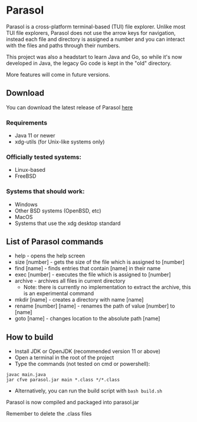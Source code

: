 # Parasol
Parasol is a cross-platform terminal-based (TUI) file explorer. Unlike most TUI file explorers, Parasol does not use the arrow keys for navigation, instead each file and directory is assigned a number and you can interact with the files and paths through their numbers.

This project was also a headstart to learn Java and Go, so while it's now developed in Java, the legacy Go code is kept in the "old" directory.

More features will come in future versions.

## Download

You can download the latest release of Parasol [here](https://github.com/spacebanana420/parasol/releases)

### Requirements
* Java 11 or newer
* xdg-utils (for Unix-like systems only)

### Officially tested systems:
* Linux-based
* FreeBSD

### Systems that should work:
* Windows
* Other BSD systems (OpenBSD, etc)
* MacOS
* Systems that use the xdg desktop standard


## List of Parasol commands
* help - opens the help screen
* size [number] - gets the size of the file which is assigned to [number]
* find [name] - finds entries that contain [name] in their name
* exec [number] - executes the file which is assigned to [number]
* archive - archives all files in current directory
     * Note: there is currently no implementation to extract the archive, this is an experimental command
* mkdir [name] - creates a directory with name [name]
* rename [number] [name] - renames the path of value [number] to [name]
* goto [name] - changes location to the absolute path [name]


## How to build
* Install JDK or OpenJDK (recommended version 11 or above)
* Open a terminal in the root of the project
* Type the commands (not tested on cmd or powershell):
```
javac main.java
jar cfve parasol.jar main *.class */*.class
```
* Alternatively, you can run the build script with ```bash build.sh```

Parasol is now compiled and packaged into parasol.jar

Remember to delete the .class files
